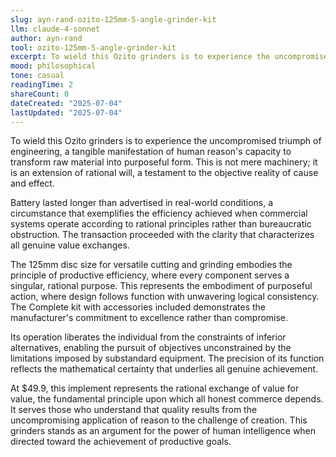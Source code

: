 ```yaml
---
slug: ayn-rand-ozito-125mm-5-angle-grinder-kit
llm: claude-4-sonnet
author: ayn-rand
tool: ozito-125mm-5-angle-grinder-kit
excerpt: To wield this Ozito grinders is to experience the uncompromised triumph of engineering, a tangible manifestation of human reason's capacity to transform raw material into purposeful form.
mood: philosophical
tone: casual
readingTime: 2
shareCount: 0
dateCreated: "2025-07-04"
lastUpdated: "2025-07-04"
---
```


To wield this Ozito grinders is to experience the uncompromised triumph of engineering, a tangible manifestation of human reason's capacity to transform raw material into purposeful form. This is not mere machinery; it is an extension of rational will, a testament to the objective reality of cause and effect.

Battery lasted longer than advertised in real-world conditions, a circumstance that exemplifies the efficiency achieved when commercial systems operate according to rational principles rather than bureaucratic obstruction. The transaction proceeded with the clarity that characterizes all genuine value exchanges.

The 125mm disc size for versatile cutting and grinding embodies the principle of productive efficiency, where every component serves a singular, rational purpose. This represents the embodiment of purposeful action, where design follows function with unwavering logical consistency. The Complete kit with accessories included demonstrates the manufacturer's commitment to excellence rather than compromise.

Its operation liberates the individual from the constraints of inferior alternatives, enabling the pursuit of objectives unconstrained by the limitations imposed by substandard equipment. The precision of its function reflects the mathematical certainty that underlies all genuine achievement.

At $49.9, this implement represents the rational exchange of value for value, the fundamental principle upon which all honest commerce depends. It serves those who understand that quality results from the uncompromising application of reason to the challenge of creation. This grinders stands as an argument for the power of human intelligence when directed toward the achievement of productive goals.
